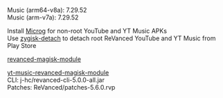 Music (arm64-v8a): 7.29.52  
Music (arm-v7a): 7.29.52  

Install [Microg](https://github.com/ReVanced/GmsCore/releases) for non-root YouTube and YT Music APKs  
Use [zygisk-detach](https://github.com/j-hc/zygisk-detach) to detach root ReVanced YouTube and YT Music from Play Store  

[revanced-magisk-module](https://github.com/j-hc/revanced-magisk-module)
  

[yt-music-revanced-magisk-module](https://github.com/HackerSinhos/yt-music-revanced-magisk-module)  
CLI: j-hc/revanced-cli-5.0.0-all.jar  
Patches: ReVanced/patches-5.6.0.rvp    
